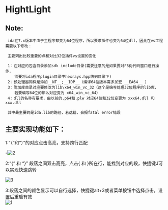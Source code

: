 # HightLight
## Note:
     ida在7.x版本中由于主程序都变为64位程序，所以要求插件也变为64位dll，因此在vs工程需要以下修改：
           
     主要列出比较重要的点和对比32位插件vs设置的变化
           
     1：在对应的包含目录添加sdk include目录(需要注意的是如果要对F5伪代码窗口进行操作，
        需要将ida程序plugin目录中hexrays.hpp防到目录下)
     2：预处理器同样是添加__NT__;__IDP__（编译64位版本需多加宏 __EA64__ ）
     3：附加库目录对应要修改为lib\x64_win_vc_32（这个是编写处理32位程序的lib库，
        若要编写64位的那么对应变为 x64_win_vc_64）
     4：dll的名称有要求，由以前的.p64和.plw 对应64位和32位变更为 xxx64.dll 和 xxx.dll
           
     其中最主要的是ida.lib的路径，若选错，会报fatal error错误

## 主要实现功能如下：
      
1:“（”和“）”的对应点击高亮，支持跨行匹配

-![2](https://github.com/RevSpBird/HightLight/blob/master/2.gif)

2:“{” 和 “}” 段落之间双击高亮，点击{ 和 }所在行，能找到对应的段，快捷键J可以实现快速跳转    

![3](https://github.com/RevSpBird/HightLight/blob/master/3.gif)

3:段落之间的颜色显示可以自行选择，快捷键alt+3或者菜单按钮中选择点击，设置后重启有效   
![1](https://github.com/RevSpBird/HightLight/blob/master/1.gif)
      
           

